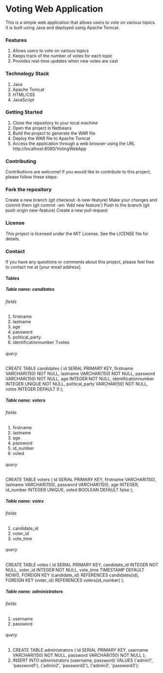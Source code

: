 # Voting Web Application
This is a simple web application that allows users to vote on various topics. It is built using Java and deployed using Apache Tomcat.

### Features
1. Allows users to vote on various topics
2. Keeps track of the number of votes for each topic
3. Provides real-time updates when new votes are cast

### Technology Stack
1. Java
2. Apache Tomcat
3. HTML/CSS
4. JavaScript

### Getting Started
1. Clone the repository to your local machine
2. Open the project in Netbeans
3. Build the project to generate the WAR file
4. Deploy the WAR file to Apache Tomcat
5. Access the application through a web browser using the URL http://localhost:8080/VotingWebApp

### Contributing
Contributions are welcome! If you would like to contribute to this project, please follow these steps:

### Fork the repository
Create a new branch (git checkout -b new-feature)
Make your changes and commit them (git commit -am 'Add new feature')
Push to the branch (git push origin new-feature)
Create a new pull request

### License
This project is licensed under the MIT License. See the LICENSE file for details.

### Contact
If you have any questions or comments about this project, please feel free to contact me at [your email address].

#### Tables
##### Table name: canditates
###### fields
1. firstname
2. lastname
3. age
4. password
5. political_party
6. identificationnumber
7.votes
###### query
CREATE TABLE candidates (
    id SERIAL PRIMARY KEY,
    firstname VARCHAR(150) NOT NULL,
    lastname VARCHAR(150) NOT NULL,
    password VARCHAR(150) NOT NULL,
    age INTEGER NOT NULL,
    identificationnumber INTEGER UNIQUE NOT NULL,
    political_party VARCHAR(50) NOT NULL,
    votes INTEGER DEFAULT 0
);

##### Table name: voters
###### fields
1. firstname
2. lastname
3. age
4. password
5. id_number
6. voted
###### query
CREATE TABLE voters (
    id SERIAL PRIMARY KEY,
    firstname VARCHAR(150),
    lastname VARCHAR(150),
    password VARCHAR(150),
    age INTEGER,
    id_number INTEGER UNIQUE,
    voted BOOLEAN DEFAULT false
);

##### Table name: votes
###### fields
1. candidate_id
2. voter_id
3. vote_time
###### query
CREATE TABLE votes (
    id SERIAL PRIMARY KEY,
    candidate_id INTEGER NOT NULL,
    voter_id INTEGER NOT NULL,
    vote_time TIMESTAMP DEFAULT NOW(),
    FOREIGN KEY (candidate_id) REFERENCES candidates(id),
    FOREIGN KEY (voter_id) REFERENCES voters(id_number)
);

##### Table name: administrators
###### fields
1. username
2. password
###### query
1. CREATE TABLE administrators (
    id SERIAL PRIMARY KEY,
    username VARCHAR(150) NOT NULL,
    password VARCHAR(150) NOT NULL
);
2. INSERT INTO administrators (username, password) VALUES 
('admin1', 'password1'),
('admin2', 'password2'),
('admin3', 'password3');

